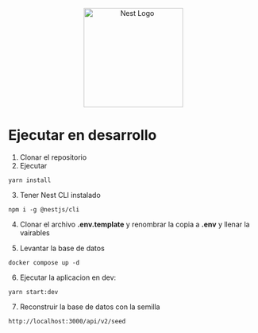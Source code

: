 <p align="center">
  <a href="http://nestjs.com/" target="blank"><img src="https://nestjs.com/img/logo-small.svg" width="200" alt="Nest Logo" /></a>
</p>

# Ejecutar en desarrollo

1. Clonar el repositorio
2. Ejecutar
```
yarn install
```
3. Tener Nest CLI instalado
```
npm i -g @nestjs/cli
```

4. Clonar el archivo __.env.template__ y renombrar la copia a __.env__ y llenar la vairables

5. Levantar la base de datos
```
docker compose up -d
```
6. Ejecutar la aplicacion en dev:
```
yarn start:dev
```

7. Reconstruir la base de datos con la semilla
```
http://localhost:3000/api/v2/seed
```